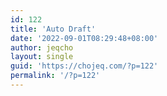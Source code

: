 ```yaml
---
id: 122
title: 'Auto Draft'
date: '2022-09-01T08:29:48+08:00'
author: jeqcho
layout: single
guid: 'https://chojeq.com/?p=122'
permalink: '/?p=122'
---
```


